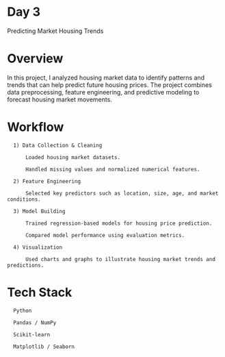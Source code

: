 # Day 3 

Predicting Market Housing Trends

# Overview

In this project, I analyzed housing market data to identify patterns and trends that can help predict future housing prices. The project combines data preprocessing, feature engineering, and predictive modeling to forecast housing market movements.

# Workflow

      1) Data Collection & Cleaning
      
          Loaded housing market datasets.
          
          Handled missing values and normalized numerical features.
      
      2) Feature Engineering
      
          Selected key predictors such as location, size, age, and market conditions.
      
      3) Model Building
      
          Trained regression-based models for housing price prediction.
      
          Compared model performance using evaluation metrics.
      
      4) Visualization
      
          Used charts and graphs to illustrate housing market trends and predictions.

# Tech Stack

      Python
      
      Pandas / NumPy
      
      Scikit-learn
      
      Matplotlib / Seaborn
